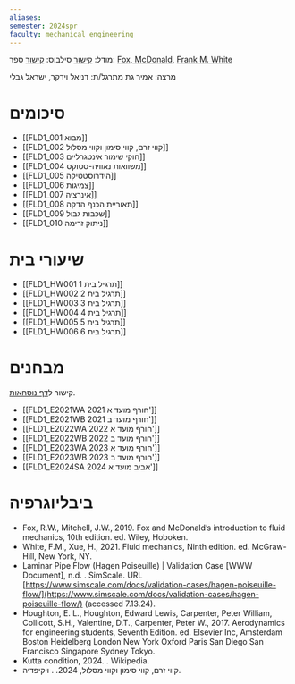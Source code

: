 ```yaml
---
aliases: 
semester: 2024spr
faculty: mechanical engineering
---
```


מודל: [קישור](https://moodle2324.technion.ac.il/course/view.php?id=2572)
סילבוס: [קישור](https://moodle2324.technion.ac.il/pluginfile.php/325380/mod_resource/content/7/Fluids%201%20-%20Syllabus-Spring%2023-%2024%20-%20With%20calendar.pdf)
ספר: [Fox, McDonald](https://annas-archive.org/md5/d94fc3220a84f43f44bf49725af45502), [Frank M. White](http://ftp.demec.ufpr.br/disciplinas/TM240/Marchi/Bibliografia/White_2011_7ed_Fluid-Mechanics.pdf)


מרצה: אמיר גת
מתרגל/ת: דניאל וידקר, ישראל גבלי

# סיכומים
- [[FLD1_001 מבוא]]
- [[FLD1_002 קווי זרם, קווי סימון וקווי מסלול]]
- [[FLD1_003 חוקי שימור אינטגרליים]]
- [[FLD1_004 משוואות נאוויה-סטוקס]]
- [[FLD1_005 הידרוסטטיקה]]
- [[FLD1_006 צמיגות]]
- [[FLD1_007 אינרציה]]
- [[FLD1_008 תאוריית הכנף הדקה]]
- [[FLD1_009 שכבות גבול]]
- [[FLD1_010 ניתוק זרימה]]

# שיעורי בית
- [[FLD1_HW001 תרגיל בית 1]]
- [[FLD1_HW002 תרגיל בית 2]]
- [[FLD1_HW003 תרגיל בית 3]]
- [[FLD1_HW004 תרגיל בית 4]]
- [[FLD1_HW005 תרגיל בית 5]]
- [[FLD1_HW006 תרגיל בית 6]]

# מבחנים
קישור ל[דף נוסחאות](https://www.overleaf.com/read/phsvfwtfzqjw#d6b66e).

- [[FLD1_E2021WA 2021 חורף מועד א']]
- [[FLD1_E2021WB 2021 חורף מועד ב']]
- [[FLD1_E2022WA 2022 חורף מועד א']]
- [[FLD1_E2022WB 2022 חורף מועד ב']]
- [[FLD1_E2023WA 2023 חורף מועד א']]
- [[FLD1_E2023WB 2023 חורף מועד ב']]
- [[FLD1_E2024SA 2024 אביב מועד א']]

# ביבליוגרפיה
- Fox, R.W., Mitchell, J.W., 2019. Fox and McDonald’s introduction to fluid mechanics, 10th edition. ed. Wiley, Hoboken.
- White, F.M., Xue, H., 2021. Fluid mechanics, Ninth edition. ed. McGraw-Hill, New York, NY.
- Laminar Pipe Flow (Hagen Poiseuille) | Validation Case [WWW Document], n.d. . SimScale. URL [https://www.simscale.com/docs/validation-cases/hagen-poiseuille-flow/](https://www.simscale.com/docs/validation-cases/hagen-poiseuille-flow/) (accessed 7.13.24).
- Houghton, E. L., Houghton, Edward Lewis, Carpenter, Peter William, Collicott, S.H., Valentine, D.T., Carpenter, Peter W., 2017. Aerodynamics for engineering students, Seventh Edition. ed. Elsevier Inc, Amsterdam Boston Heidelberg London New York Oxford Paris San Diego San Francisco Singapore Sydney Tokyo.
- Kutta condition, 2024. . Wikipedia.
- קווי זרם, קווי סימון וקווי מסלול, 2024. . ויקיפדיה.